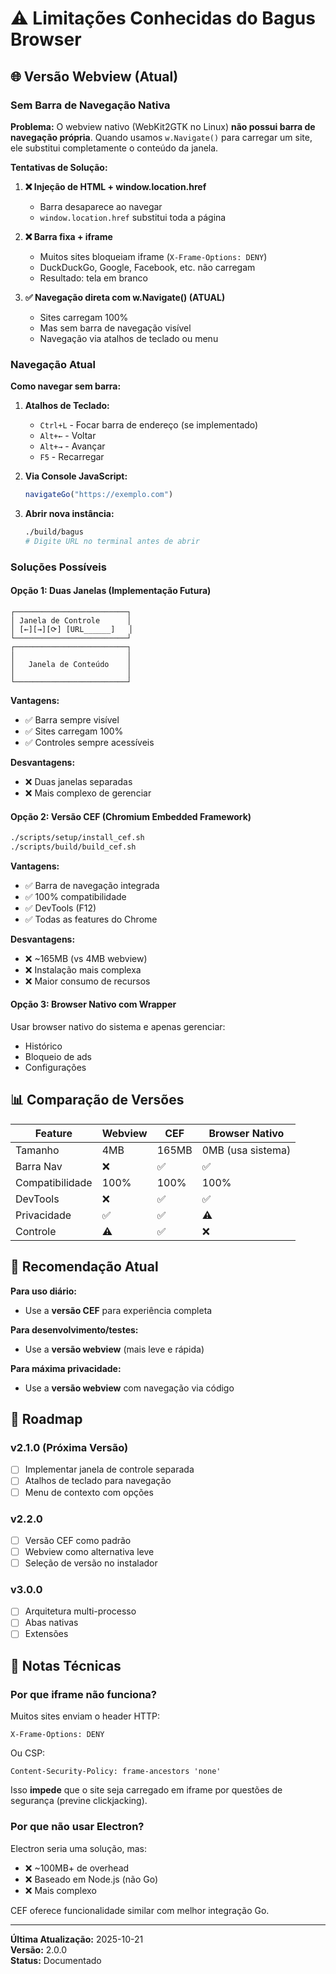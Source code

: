 # ⚠️ Limitações Conhecidas do Bagus Browser

## 🌐 Versão Webview (Atual)

### Sem Barra de Navegação Nativa

**Problema:**
O webview nativo (WebKit2GTK no Linux) **não possui barra de navegação própria**. Quando usamos `w.Navigate()` para carregar um site, ele substitui completamente o conteúdo da janela.

**Tentativas de Solução:**

1. **❌ Injeção de HTML + window.location.href**
   - Barra desaparece ao navegar
   - `window.location.href` substitui toda a página

2. **❌ Barra fixa + iframe**
   - Muitos sites bloqueiam iframe (`X-Frame-Options: DENY`)
   - DuckDuckGo, Google, Facebook, etc. não carregam
   - Resultado: tela em branco

3. **✅ Navegação direta com w.Navigate() (ATUAL)**
   - Sites carregam 100%
   - Mas sem barra de navegação visível
   - Navegação via atalhos de teclado ou menu

### Navegação Atual

**Como navegar sem barra:**

1. **Atalhos de Teclado:**
   - `Ctrl+L` - Focar barra de endereço (se implementado)
   - `Alt+←` - Voltar
   - `Alt+→` - Avançar
   - `F5` - Recarregar

2. **Via Console JavaScript:**
   ```javascript
   navigateGo("https://exemplo.com")
   ```

3. **Abrir nova instância:**
   ```bash
   ./build/bagus
   # Digite URL no terminal antes de abrir
   ```

### Soluções Possíveis

#### Opção 1: Duas Janelas (Implementação Futura)
```
┌─────────────────────────┐
│ Janela de Controle      │
│ [←][→][⟳] [URL______]   │
└─────────────────────────┘
┌─────────────────────────┐
│                         │
│   Janela de Conteúdo    │
│                         │
└─────────────────────────┘
```

**Vantagens:**
- ✅ Barra sempre visível
- ✅ Sites carregam 100%
- ✅ Controles sempre acessíveis

**Desvantagens:**
- ❌ Duas janelas separadas
- ❌ Mais complexo de gerenciar

#### Opção 2: Versão CEF (Chromium Embedded Framework)
```bash
./scripts/setup/install_cef.sh
./scripts/build/build_cef.sh
```

**Vantagens:**
- ✅ Barra de navegação integrada
- ✅ 100% compatibilidade
- ✅ DevTools (F12)
- ✅ Todas as features do Chrome

**Desvantagens:**
- ❌ ~165MB (vs 4MB webview)
- ❌ Instalação mais complexa
- ❌ Maior consumo de recursos

#### Opção 3: Browser Nativo com Wrapper
Usar browser nativo do sistema e apenas gerenciar:
- Histórico
- Bloqueio de ads
- Configurações

## 📊 Comparação de Versões

| Feature | Webview | CEF | Browser Nativo |
|---------|---------|-----|----------------|
| Tamanho | 4MB | 165MB | 0MB (usa sistema) |
| Barra Nav | ❌ | ✅ | ✅ |
| Compatibilidade | 100% | 100% | 100% |
| DevTools | ❌ | ✅ | ✅ |
| Privacidade | ✅ | ✅ | ⚠️ |
| Controle | ⚠️ | ✅ | ❌ |

## 🎯 Recomendação Atual

**Para uso diário:**
- Use a **versão CEF** para experiência completa

**Para desenvolvimento/testes:**
- Use a **versão webview** (mais leve e rápida)

**Para máxima privacidade:**
- Use a **versão webview** com navegação via código

## 🔄 Roadmap

### v2.1.0 (Próxima Versão)
- [ ] Implementar janela de controle separada
- [ ] Atalhos de teclado para navegação
- [ ] Menu de contexto com opções

### v2.2.0
- [ ] Versão CEF como padrão
- [ ] Webview como alternativa leve
- [ ] Seleção de versão no instalador

### v3.0.0
- [ ] Arquitetura multi-processo
- [ ] Abas nativas
- [ ] Extensões

## 📝 Notas Técnicas

### Por que iframe não funciona?

Muitos sites enviam o header HTTP:
```
X-Frame-Options: DENY
```

Ou CSP:
```
Content-Security-Policy: frame-ancestors 'none'
```

Isso **impede** que o site seja carregado em iframe por questões de segurança (previne clickjacking).

### Por que não usar Electron?

Electron seria uma solução, mas:
- ❌ ~100MB+ de overhead
- ❌ Baseado em Node.js (não Go)
- ❌ Mais complexo

CEF oferece funcionalidade similar com melhor integração Go.

---

**Última Atualização:** 2025-10-21  
**Versão:** 2.0.0  
**Status:** Documentado
